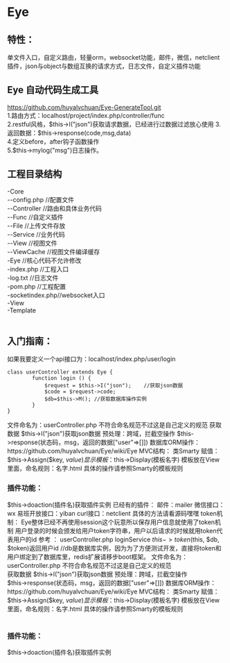 
# Eye
## 特性：  
单文件入口，自定义路由，轻量orm，websocket功能，邮件，微信，netclient插件，json与object与数组互换的请求方式，日志文件，自定义插件功能
## Eye 自动代码生成工具
https://github.com/huyalvchuan/Eye-GenerateTool.git      
1.路由方式：localhost/project/index.php/controller/func  
2.restful风格，$this->I("json")获取请求数据，已经进行过数据过滤放心使用  
3.返回数据：$this->response(code,msg,data)  
4.定义before，after钩子函数操作  
5.$this->mylog("msg")日志操作。  
## 工程目录结构  
-Core  
--config.php    //配置文件  
--Controller    //路由和具体业务代码  
--Func          //自定义插件  
--File          //上传文件存放  
--Service       //业务代码  
--View          //视图文件  
--ViewCache     //视图文件编译缓存  
-Eye            //核心代码不允许修改  
-index.php      //工程入口  
-log.txt        //日志文件  
-pom.php        //工程配置  
-socketindex.php//websocket入口  
-View  
-Template  
    
## 入门指南：  
如果我要定义一个api接口为：localhost/index.php/user/login  
```
class userController extends Eye {  
		function login () {   
			$request = $this->I("json");    //获取json数据  
			$code = $request->code;     
			$db=$this->M(); //获取数据库操作实例  
		}  
}
```
文件命名为：userController.php 不符合命名规范不过这是自己定义的规范
获取数据 $this->I("json")获取json数据 预处理：跨域，拦截空操作
$this->response(状态码，msg，返回的数据["user"=>[]])
数据库ORM操作：https://github.com/huyalvchuan/Eye/wiki/Eye
MVC结构：
类Smarty
赋值：$this->Assign($key, $value)
显示模板：$this->Display(模板名字) 模板放在View里面，命名规则：名字.html   具体的操作请参照Smarty的模板规则

### 插件功能：
$this->doaction(插件名)获取插件实例 
已经有的插件： 
邮件：mailer 
微信接口：wx 
易班开放接口：yiban 
curl接口：netclient 
具体的方法请看源码嘿嘿 
token机制： 
Eye整体已经不再使用session这个玩意所以保存用户信息就使用了token机制 
用户登录的时候会颁发给用户token字符串，用户以后请求的时候就用token代表用户的id 
参考 ：
userController.php loginService 
$this->token($this, $db, $token)返回用户id //db是数据库实例，因为为了方便测试开发，直接将token和用户绑定到了数据库里，redis扩展请移步boot框架。
文件命名为：userController.php 不符合命名规范不过这是自己定义的规范  
获取数据 $this->I("json")获取json数据 预处理：跨域，拦截空操作  
$this->response(状态码，msg，返回的数据["user"=>[]])  
数据库ORM操作：https://github.com/huyalvchuan/Eye/wiki/Eye  
MVC结构：  
类Smarty  
赋值：$this->Assign($key, $value)  
显示模板：$this->Display(模板名字) 模板放在View里面，命名规则：名字.html   具体的操作请参照Smarty的模板规则  
   
###  插件功能：  
$this->doaction(插件名)获取插件实例  
